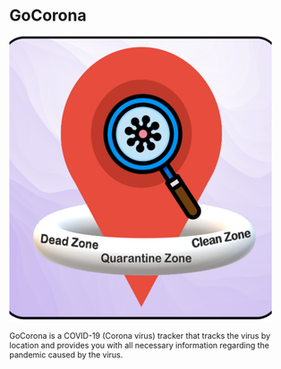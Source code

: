 # GoCorona
![ic_launcher_round](https://raw.githubusercontent.com/abhiditi/GoCorona/master/unnamed.png)


GoCorona is a COVID-19 (Corona virus) tracker that tracks the virus by location and provides you with all necessary information regarding the pandemic caused by the virus.



